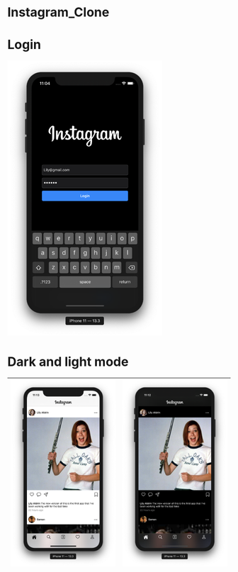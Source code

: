 # Instagram_Clone

# Login

<img src="images/login.png" width="350">

# Dark and light mode

| <img src="images/light.png" width="350"> | <img src="images/dark.png" width="350"> | 
|:---:|:---:|
